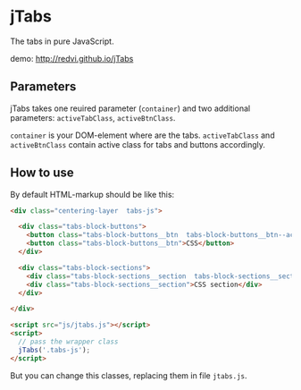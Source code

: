 # jTabs
The tabs in pure JavaScript.

demo: http://redvi.github.io/jTabs


## Parameters

jTabs takes one reuired parameter (`container`) and two additional
parameters: `activeTabClass`, `activeBtnClass`.

`container` is your DOM-element where are the tabs. `activeTabClass` and
`activeBtnClass` contain active class for tabs and buttons accordingly.


## How to use

By default HTML-markup should be like this:

```html
<div class="centering-layer  tabs-js">

  <div class="tabs-block-buttons">
    <button class="tabs-block-buttons__btn  tabs-block-buttons__btn--active">HTML Active Tab</button>
    <button class="tabs-block-buttons__btn">CSS</button>
  </div>

  <div class="tabs-block-sections">
    <div class="tabs-block-sections__section  tabs-block-sections__section--active">HTML Active Section</div>
    <div class="tabs-block-sections__section">CSS section</div>
  </div>

</div>

<script src="js/jtabs.js"></script>
<script>
  // pass the wrapper class
  jTabs('.tabs-js');
</script>
```

But you can change this classes, replacing them in file `jtabs.js`.

